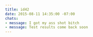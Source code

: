 ```yaml
---
title: id42
date: 2015-08-11 14:35:00 -07:00
chats:
- message: I got my ass shot bitch
- message: Test results come back soon
---
```



